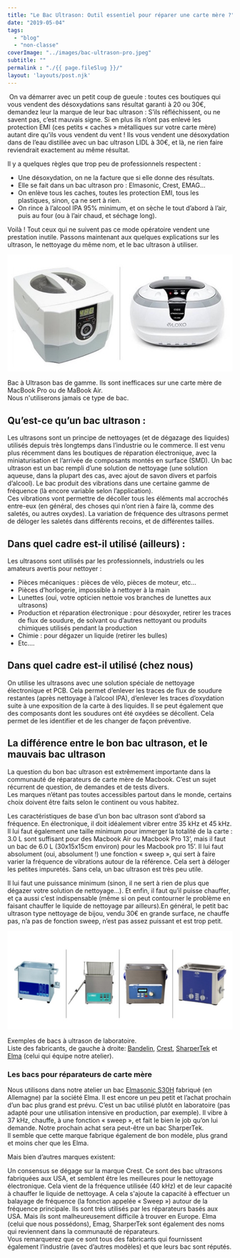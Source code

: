 ```yaml
---
title: "Le Bac Ultrason: Outil essentiel pour réparer une carte mère ?"
date: "2019-05-04"
tags: 
  - "blog"
  - "non-classe"
coverImage: "../images/bac-ultrason-pro.jpeg"
subtitle: ""
permalink : "./{{ page.fileSlug }}/"
layout: 'layouts/post.njk'
---
```


 On va démarrer avec un petit coup de gueule : toutes ces boutiques qui vous vendent des désoxydations sans résultat garanti à 20 ou 30€, demandez leur la marque de leur bac ultrason : S’ils réfléchissent, ou ne savent pas, c’est mauvais signe. Si en plus ils n’ont pas enlevé les protection EMI (ces petits « caches » métalliques sur votre carte mère) autant dire qu’ils vous vendent du vent ! Ils vous vendent une désoxydation dans de l’eau distillée avec un bac ultrason LIDL à 30€, et là, ne rien faire reviendrait exactement au même résultat.

Il y a quelques règles que trop peu de professionnels respectent :

- Une désoxydation, on ne la facture que si elle donne des résultats.
- Elle se fait dans un bac ultrason pro : Elmasonic, Crest, EMAG…
- On enlève tous les caches, toutes les protection EMI, tous les plastiques, sinon, ça ne sert à rien.
- On rince à l’alcool IPA 95% minimum, et on sèche le tout d’abord à l’air, puis au four (ou à l’air chaud, et séchage long).

Voilà ! Tout ceux qui ne suivent pas ce mode opératoire vendent une prestation inutile. Passons maintenant aux quelques explications sur les ultrason, le nettoyage du même nom, et le bac ultrason à utiliser.

![](images/BAc-ultrason-amateur-1.jpeg)

Bac à Ultrason bas de gamme. Ils sont inefficaces sur une carte mère de MacBook Pro ou de MaBook Air.  
Nous n'utiliserons jamais ce type de bac.

## Qu’est-ce qu’un bac ultrason :

Les ultrasons sont un principe de nettoyages (et de dégazage des liquides) utilisés depuis très longtemps dans l’industrie ou le commerce. Il est venu plus récemment dans les boutiques de réparation électronique, avec la miniaturisation et l’arrivée de composants montés en surface (SMD). Un bac ultrason est un bac rempli d’une solution de nettoyage (une solution aqueuse, dans la plupart des cas, avec ajout de savon divers et parfois d’alcool). Le bac produit des vibrations dans une certaine gamme de fréquence (là encore variable selon l’application).  
Ces vibrations vont permettre de décoller tous les éléments mal accrochés entre-eux (en général, des choses qui n’ont rien à faire là, comme des saletés, ou autres oxydes). La variation de fréquence des ultrasons permet de déloger les saletés dans différents recoins, et de différentes tailles.

## Dans quel cadre est-il utilisé (ailleurs) :

Les ultrasons sont utilisés par les professionnels, industriels ou les amateurs avertis pour nettoyer :

- Pièces mécaniques : pièces de vélo, pièces de moteur, etc…
- Pièces d’horlogerie, impossible à nettoyer à la main
- Lunettes (oui, votre opticien nettoie vos branches de lunettes aux ultrasons)
- Production et réparation électronique : pour désoxyder, retirer les traces de flux de soudure, de solvant ou d’autres nettoyant ou produits chimiques utilisés pendant la production
- Chimie : pour dégazer un liquide (retirer les bulles)
- Etc….

## Dans quel cadre est-il utilisé (chez nous)

On utilise les ultrasons avec une solution spéciale de nettoyage électronique et PCB. Cela permet d’enlever les traces de flux de soudure restantes (après nettoyage à l’alcool IPA), d’enlever les traces d’oxydation suite à une exposition de la carte à des liquides. Il se peut également que des composants dont les soudures ont été oxydées se décollent. Cela permet de les identifier et de les changer de façon préventive.

## La différence entre le bon bac ultrason, et le mauvais bac ultrason

La question du bon bac ultrason est extrêmement importante dans la communauté de réparateurs de carte mère de Macbook. C’est un sujet récurrent de question, de demandes et de tests divers.  
Les marques n’étant pas toutes accessibles partout dans le monde, certains choix doivent être faits selon le continent ou vous habitez.

Les caractéristiques de base d’un bon bac ultrason sont d’abord sa fréquence. En électronique, il doit idéalement vibrer entre 35 kHz et 45 kHz.  
Il lui faut également une taille minimum pour immerger la totalité de la carte : 3.0 L sont suffisant pour des Macbook Air ou Macbook Pro 13’, mais il faut un bac de 6.0 L (30x15x15cm environ) pour les Macbook pro 15’. Il lui faut absolument (oui, absolument !) une fonction « sweep », qui sert à faire varier la fréquence de vibrations autour de la référence. Cela sert à déloger les petites impuretés. Sans cela, un bac ultrason est très peu utile.

Il lui faut une puissance minimum (sinon, il ne sert à rien de plus que dégazer votre solution de nettoyage…). Et enfin, il faut qu’il puisse chauffer, et ça aussi c’est indispensable (même si on peut contourner le problème en faisant chauffer le liquide de nettoyage par ailleurs).En général, le petit bac ultrason type nettoyage de bijou, vendu 30€ en grande surface, ne chauffe pas, n’a pas de fonction sweep, n’est pas assez puissant et est trop petit.

![](images/bac-ultrason-pro-1030x451.jpeg)

Exemples de bacs à ultrason de laboratoire.  
Liste des fabricants, de gauche à droite: [Bandelin](https://bandelin.com/produkte/?lang=fr), [Crest](https://www.crest-ultrasonics.com/), [SharperTek](https://www.sharpertek.com/) et [Elma](https://www.elma-ultrasonic.com/fr/) (celui qui équipe notre atelier).

### Les bacs pour réparateurs de carte mère

Nous utilisons dans notre atelier un bac [Elmasonic S30H](https://www.laboandco.com/nettoyage-ultrasons-bac-ultrasons-elmasonic-s30h-ELM-1001955) fabriqué (en Allemagne) par la société Elma. Il est encore un peu petit et l’achat prochain d’un bac plus grand est prévu. C’est un bac utilisé plutôt en laboratoire (pas adapté pour une utilisation intensive en production, par exemple). Il vibre à 37 kHz, chauffe, à une fonction « sweep », et fait le bien le job qu’on lui demande. Notre prochain achat sera peut-être un bac SharperTek.  
Il semble que cette marque fabrique également de bon modèle, plus grand et moins cher que les Elma.

Mais bien d’autres marques existent:

Un consensus se dégage sur la marque Crest. Ce sont des bac ultrasons fabriquées aux USA, et semblent être les meilleures pour le nettoyage électronique. Cela vient de la fréquence utilisée (40 kHz) et de leur capacité à chauffer le liquide de nettoyage. A cela s'ajoute la capacité à effectuer un balayage de fréquence (la fonction appelée « Sweep ») autour de la fréquence principale. Ils sont très utilisés par les réparateurs basés aux USA. Mais ils sont malheureusement difficile à trouver en Europe. Elma (celui que nous possédons), Emag, SharperTek sont également des noms qui reviennent dans la communauté de réparateurs.  
Vous remarquerez que ce sont tous des fabricants qui fournissent également l’industrie (avec d’autres modèles) et que leurs bac sont réputés.
